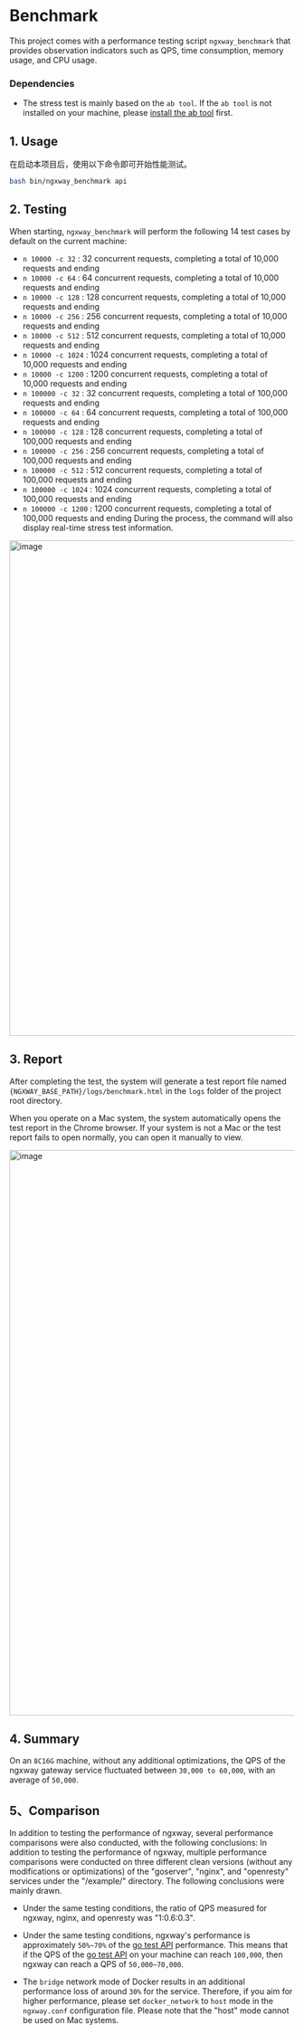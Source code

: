 # Benchmark
This project comes with a performance testing script ```ngxway_benchmark``` that provides observation indicators such as QPS, time consumption, memory usage, and CPU usage.

### Dependencies
- The stress test is mainly based on the ```ab tool```. If the ```ab tool``` is not installed on your machine, please [install the ab tool](https://github.com/WGrape/ngxway/wiki/Q&A#1-how-to-install-ab) first.

## 1. Usage
在启动本项目后，使用以下命令即可开始性能测试。

```bash
bash bin/ngxway_benchmark api
```

## 2. Testing
When starting, ```ngxway_benchmark``` will perform the following 14 test cases by default on the current machine:

- ```n 10000 -c 32``` : 32 concurrent requests, completing a total of 10,000 requests and ending
- ```n 10000 -c 64``` : 64 concurrent requests, completing a total of 10,000 requests and ending
- ```n 10000 -c 128``` : 128 concurrent requests, completing a total of 10,000 requests and ending
- ```n 10000 -c 256``` : 256 concurrent requests, completing a total of 10,000 requests and ending
- ```n 10000 -c 512``` : 512 concurrent requests, completing a total of 10,000 requests and ending
- ```n 10000 -c 1024``` : 1024 concurrent requests, completing a total of 10,000 requests and ending
- ```n 10000 -c 1200``` : 1200 concurrent requests, completing a total of 10,000 requests and ending
- ```n 100000 -c 32``` : 32 concurrent requests, completing a total of 100,000 requests and ending
- ```n 100000 -c 64``` : 64 concurrent requests, completing a total of 100,000 requests and ending
- ```n 100000 -c 128``` : 128 concurrent requests, completing a total of 100,000 requests and ending
- ```n 100000 -c 256``` : 256 concurrent requests, completing a total of 100,000 requests and ending
- ```n 100000 -c 512``` : 512 concurrent requests, completing a total of 100,000 requests and ending
- ```n 100000 -c 1024``` : 1024 concurrent requests, completing a total of 100,000 requests and ending
- ```n 100000 -c 1200``` : 1200 concurrent requests, completing a total of 100,000 requests and ending
During the process, the command will also display real-time stress test information.

<img width="876" alt="image" src="https://user-images.githubusercontent.com/35942268/224525700-692df740-92f5-4ad6-8343-0ea7ebccd8ad.png">

## 3. Report
After completing the test, the system will generate a test report file named ```{NGXWAY_BASE_PATH}/logs/benchmark.html``` in the ```logs``` folder of the project root directory.

When you operate on a Mac system, the system automatically opens the test report in the Chrome browser. If your system is not a Mac or the test report fails to open normally, you can open it manually to view.

<img width="1000" alt="image" src="https://user-images.githubusercontent.com/35942268/224526169-3ca6cd09-380d-4acf-b184-b972db85685b.png">

## 4. Summary
On an ```8C16G``` machine, without any additional optimizations, the QPS of the ngxway gateway service fluctuated between ```30,000 to 60,000```, with an average of ```50,000```.

## 5、Comparison
In addition to testing the performance of ngxway, several performance comparisons were also conducted, with the following conclusions:
In addition to testing the performance of ngxway, multiple performance comparisons were conducted on three different clean versions (without any modifications or optimizations) of the "goserver", "nginx", and "openresty" services under the "/example/" directory. The following conclusions were mainly drawn.

- Under the same testing conditions, the ratio of QPS measured for ngxway, nginx, and openresty was "1:0.6:0.3".

- Under the same testing conditions, ngxway's performance is approximately ```50%~70%``` of the [go test API](https://github.com/WGrape/ngxway/blob/d11c8a10bbd1c1cf382e5564515907875a75d56e/example/goserver/main.go#L16) performance. This means that if the QPS of the [go test API](https://github.com/WGrape/ngxway/blob/d11c8a10bbd1c1cf382e5564515907875a75d56e/example/goserver/main.go#L16) on your machine can reach ```100,000```, then ngxway can reach a QPS of ```50,000~70,000```.

- The ```bridge``` network mode of Docker results in an additional performance loss of around ```30%``` for the service. Therefore, if you aim for higher performance, please set ```docker_network``` to ```host``` mode in the ```ngxway.conf``` configuration file. Please note that the "host" mode cannot be used on Mac systems.
